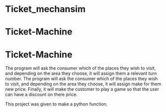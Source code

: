 # Ticket_mechansim

# Ticket-Machine

# Ticket-Machine
The program will ask the consumer which of the places they wish to visit, and depending on the area they choose, it will assign them a relevant turn number.
The program will ask the consumer which of the places they wish to visit, 
and depending on the area they choose, it will assign make for them new price.
Finally, it will make the customer to play a game so that the user can have a discount on there price.

This project was given to make a python function.
